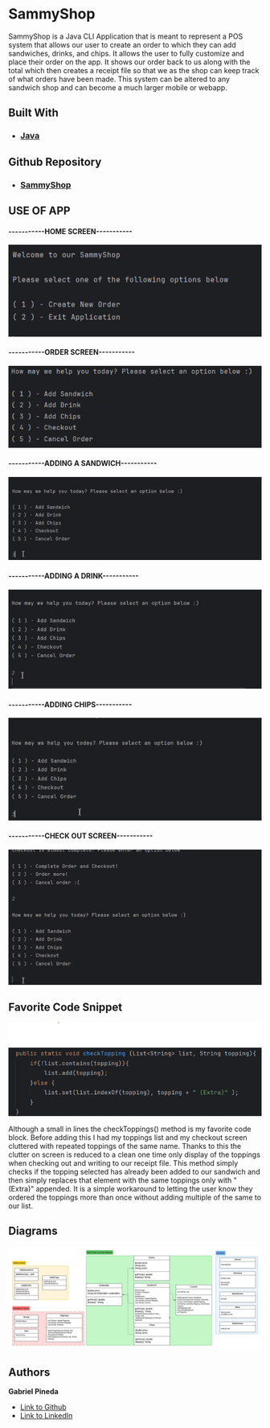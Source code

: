 # SammyShop

SammyShop is a Java CLI Application that is meant to represent a POS system that allows our user to 
create an order to which they can add sandwiches, drinks, and chips. It allows the user to fully customize and place
their order on the app. It shows our order back to us along with the total which then creates a receipt file so that we 
as the shop can keep track of what orders have been made. This system can be altered to any sandwich shop and can become 
a much larger mobile or webapp.

## Built With
* ### [Java](https://www.java.com/en/)

## Github Repository
- ### [SammyShop](https://github.com/GabrielPineda808/SammyShop)

## USE OF APP
#### -----------HOME SCREEN-----------

![HomeScreen.PNG](ScreenShots%2FHomeScreen.PNG)

#### -----------ORDER SCREEN-----------

![OrderScreen.PNG](ScreenShots%2FOrderScreen.PNG)

#### -----------ADDING A SANDWICH-----------

![SandwichOrder.gif](ScreenShots%2FSandwichOrder.gif)

#### -----------ADDING A DRINK-----------

![DrinkOrder.gif](ScreenShots%2FDrinkOrder.gif)

#### -----------ADDING CHIPS-----------

![ChipsOrder.gif](ScreenShots%2FChipsOrder.gif)

#### -----------CHECK OUT SCREEN-----------

![CheckOutScreen.gif](ScreenShots%2FCheckOutScreen.gif)

## Favorite Code Snippet

![FavoriteCodeSnippet.PNG](ScreenShots%2FFavoriteCodeSnippet.PNG)

Although a small in lines the checkToppings() method is my favorite code block.
Before adding this I had my toppings list and my checkout screen cluttered with repeated toppings of the same name.
Thanks to this the clutter on screen is reduced to a clean one time only display of the toppings when checking out and 
writing to our receipt file. This method simply checks if the topping selected has already been added to our sandwich
and then simply replaces that element with the same toppings only with "(Extra)" appended. It is a simple workaround 
to letting the user know they ordered the toppings more than once without adding multiple of the same to our list.

## Diagrams

![UML diagrams.jpeg](ScreenShots%2FUML%20diagrams.jpeg)

## Authors

**Gabriel Pineda**
- [Link to Github](https://github.com/GabrielPineda808)
- [Link to LinkedIn](https://www.linkedin.com/in/gabriel-omar-pineda/)
